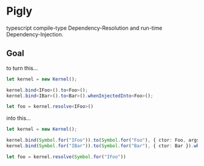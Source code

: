 # Pigly 
typescript compile-type Dependency-Resolution and run-time Dependency-Injection. 

## Goal

to turn this... 

```ts
let kernel = new Kernel();

kernel.bind<IFoo>().to<Foo>();
kernel.bind<IBar>().to<Bar>().whenInjectedInto<Foo>();

let foo = kernel.resolve<IFoo>()
```

into this... 

```ts
let kernel = new Kernel();

kernel.bind(Symbol.for("IFoo")).to(Symbol.for("Foo"), { ctor: Foo, args: { "bar": Symbol.for("IBar") } })
kernel.bind(Symbol.for("IBar")).to(Symbol.for("Bar"), { ctor: Bar }).whenInjectedInto(Symbol.for("Foo"));

let foo = kernel.resolve(Symbol.for("IFoo"))

```
